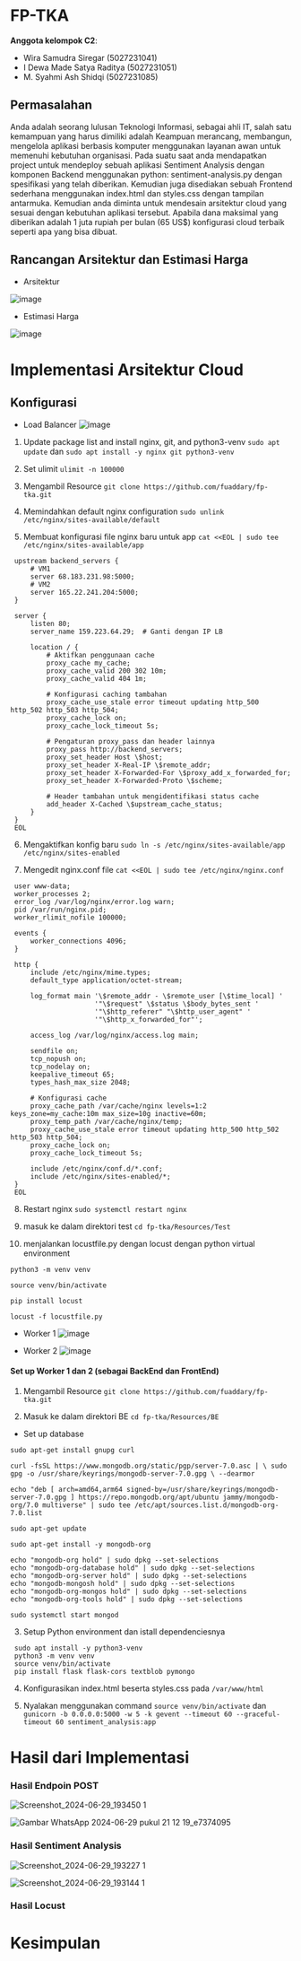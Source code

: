 # FP-TKA

**Anggota kelompok C2**:
* Wira Samudra Siregar (5027231041)
* I Dewa Made Satya Raditya (5027231051)
* M. Syahmi Ash Shidqi (5027231085)

## Permasalahan
Anda adalah seorang lulusan Teknologi Informasi, sebagai ahli IT, salah satu kemampuan yang harus dimiliki adalah Keampuan merancang, membangun, mengelola aplikasi berbasis komputer menggunakan layanan awan untuk memenuhi kebutuhan organisasi.
Pada suatu saat anda mendapatkan project untuk mendeploy sebuah aplikasi Sentiment Analysis dengan komponen Backend menggunakan python: sentiment-analysis.py dengan spesifikasi yang telah diberikan. Kemudian juga disediakan sebuah Frontend sederhana menggunakan index.html dan styles.css dengan tampilan antarmuka. 
Kemudian anda diminta untuk mendesain arsitektur cloud yang sesuai dengan kebutuhan aplikasi tersebut. Apabila dana maksimal yang diberikan adalah 1 juta rupiah per bulan (65 US$) konfigurasi cloud terbaik seperti apa yang bisa dibuat.

## Rancangan Arsitektur dan Estimasi Harga
* Arsitektur

![image](https://github.com/wscregar/FP-TKA/assets/145766477/4dbf9be3-4ae5-42fd-833a-73cf65a73e76)

* Estimasi Harga

![image](https://github.com/wscregar/FP-TKA/assets/145766477/c1459c3d-5f26-41c1-8143-6582d958502d)



# Implementasi Arsitektur Cloud

## Konfigurasi

* Load Balancer
  ![image](https://github.com/wscregar/FP-TKA/assets/163504787/6f64c0cb-8c14-495a-b1a9-dd5779fda8de)


1. Update package list and install nginx, git, and python3-venv `sudo apt update` dan `sudo apt install -y nginx git python3-venv`
   
2. Set ulimit `ulimit -n 100000`

3. Mengambil Resource `git clone https://github.com/fuaddary/fp-tka.git`

4. Memindahkan default nginx configuration `sudo unlink /etc/nginx/sites-available/default`

5. Membuat konfigurasi file nginx baru untuk app `cat <<EOL | sudo tee /etc/nginx/sites-available/app`
```
 upstream backend_servers {
     # VM1
     server 68.183.231.98:5000;
     # VM2
     server 165.22.241.204:5000;
 }

 server {
     listen 80;
     server_name 159.223.64.29;  # Ganti dengan IP LB

     location / {
         # Aktifkan penggunaan cache
         proxy_cache my_cache;
         proxy_cache_valid 200 302 10m;
         proxy_cache_valid 404 1m;

         # Konfigurasi caching tambahan
         proxy_cache_use_stale error timeout updating http_500 http_502 http_503 http_504;
         proxy_cache_lock on;
         proxy_cache_lock_timeout 5s;

         # Pengaturan proxy_pass dan header lainnya
         proxy_pass http://backend_servers;
         proxy_set_header Host \$host;
         proxy_set_header X-Real-IP \$remote_addr;
         proxy_set_header X-Forwarded-For \$proxy_add_x_forwarded_for;
         proxy_set_header X-Forwarded-Proto \$scheme;

         # Header tambahan untuk mengidentifikasi status cache
         add_header X-Cached \$upstream_cache_status;
     }
 }
 EOL
```

6. Mengaktifkan konfig baru `sudo ln -s /etc/nginx/sites-available/app /etc/nginx/sites-enabled`

7. Mengedit nginx.conf file `cat <<EOL | sudo tee /etc/nginx/nginx.conf`
```
 user www-data;
 worker_processes 2;
 error_log /var/log/nginx/error.log warn;
 pid /var/run/nginx.pid;
 worker_rlimit_nofile 100000;

 events {
     worker_connections 4096;
 }

 http {
     include /etc/nginx/mime.types;
     default_type application/octet-stream;

     log_format main '\$remote_addr - \$remote_user [\$time_local] '
                     '"\$request" \$status \$body_bytes_sent '
                     '"\$http_referer" "\$http_user_agent" '
                     '"\$http_x_forwarded_for"';

     access_log /var/log/nginx/access.log main;

     sendfile on;
     tcp_nopush on;
     tcp_nodelay on;
     keepalive_timeout 65;
     types_hash_max_size 2048;

     # Konfigurasi cache
     proxy_cache_path /var/cache/nginx levels=1:2 keys_zone=my_cache:10m max_size=10g inactive=60m;
     proxy_temp_path /var/cache/nginx/temp;
     proxy_cache_use_stale error timeout updating http_500 http_502 http_503 http_504;
     proxy_cache_lock on;
     proxy_cache_lock_timeout 5s;

     include /etc/nginx/conf.d/*.conf;
     include /etc/nginx/sites-enabled/*;
 }
 EOL
```

8. Restart nginx `sudo systemctl restart nginx`

10. masuk ke dalam direktori test `cd fp-tka/Resources/Test`

11. menjalankan locustfile.py dengan locust dengan python virtual environment

`python3 -m venv venv`
 
`source venv/bin/activate`
 
`pip install locust`
 
`locust -f locustfile.py`  


* Worker 1
  ![image](https://github.com/wscregar/FP-TKA/assets/163504787/b36d7b6d-37e8-4725-92aa-5faa0c290640)

* Worker 2
  ![image](https://github.com/wscregar/FP-TKA/assets/163504787/9d12bb01-d4c6-440a-b461-3b0b67bc5f2d)
  

#### Set up Worker 1 dan 2 (sebagai BackEnd dan FrontEnd)

1. Mengambil Resource `git clone https://github.com/fuaddary/fp-tka.git`
  
2. Masuk ke dalam direktori BE `cd fp-tka/Resources/BE`
- Set up database
```
sudo apt-get install gnupg curl

curl -fsSL https://www.mongodb.org/static/pgp/server-7.0.asc | \ sudo gpg -o /usr/share/keyrings/mongodb-server-7.0.gpg \ --dearmor

echo "deb [ arch=amd64,arm64 signed-by=/usr/share/keyrings/mongodb-server-7.0.gpg ] https://repo.mongodb.org/apt/ubuntu jammy/mongodb-org/7.0 multiverse" | sudo tee /etc/apt/sources.list.d/mongodb-org-7.0.list

sudo apt-get update

sudo apt-get install -y mongodb-org

echo "mongodb-org hold" | sudo dpkg --set-selections
echo "mongodb-org-database hold" | sudo dpkg --set-selections
echo "mongodb-org-server hold" | sudo dpkg --set-selections
echo "mongodb-mongosh hold" | sudo dpkg --set-selections
echo "mongodb-org-mongos hold" | sudo dpkg --set-selections
echo "mongodb-org-tools hold" | sudo dpkg --set-selections

sudo systemctl start mongod
```

3. Setup Python environment dan istall dependenciesnya
```
 sudo apt install -y python3-venv
 python3 -m venv venv
 source venv/bin/activate
 pip install flask flask-cors textblob pymongo
```

4. Konfigurasikan index.html beserta styles.css pada `/var/www/html`
  
5. Nyalakan menggunakan command `source venv/bin/activate` dan `gunicorn -b 0.0.0.0:5000 -w 5 -k gevent --timeout 60 --graceful-timeout 60 sentiment_analysis:app`


# Hasil dari Implementasi
### Hasil Endpoin POST

![Screenshot_2024-06-29_193450 1](https://github.com/wscregar/FP-TKA/assets/145766477/c3ec641f-9194-4bf6-acf4-127d1bb86cc3)

![Gambar WhatsApp 2024-06-29 pukul 21 12 19_e7374095](https://github.com/wscregar/FP-TKA/assets/145766477/145ffb55-c9aa-4e69-b80d-dceaf20b1ea5)


### Hasil Sentiment Analysis

![Screenshot_2024-06-29_193227 1](https://github.com/wscregar/FP-TKA/assets/145766477/6b91894e-6d45-46cf-880f-6452f128bdf3)

![Screenshot_2024-06-29_193144 1](https://github.com/wscregar/FP-TKA/assets/145766477/5aa72273-3397-43bb-a991-30a8fa58cffd)

### Hasil Locust 

# Kesimpulan 

